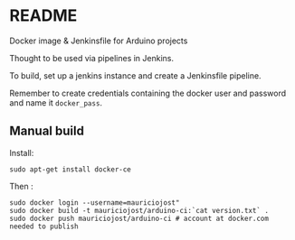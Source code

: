 # README

Docker image & Jenkinsfile for Arduino projects

Thought to be used via pipelines in Jenkins.

To build, set up a jenkins instance and create a Jenkinsfile pipeline. 

Remember to create credentials containing the docker user and password and name it `docker_pass`.

## Manual build 

Install:

```
sudo apt-get install docker-ce
```

Then :

```
sudo docker login --username=mauriciojost"
sudo docker build -t mauriciojost/arduino-ci:`cat version.txt` .
sudo docker push mauriciojost/arduino-ci # account at docker.com needed to publish
```
